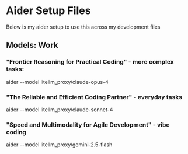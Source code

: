 # Aider Setup Files 
Below is my aider setup to use this across my development files

## Models: Work

### "Frontier Reasoning for Practical Coding" - more complex tasks: 
aider --model litellm_proxy/claude-opus-4

### "The Reliable and Efficient Coding Partner" - everyday tasks
aider --model litellm_proxy/claude-sonnet-4

### "Speed and Multimodality for Agile Development" - vibe coding
aider --model litellm_proxy/gemini-2.5-flash
